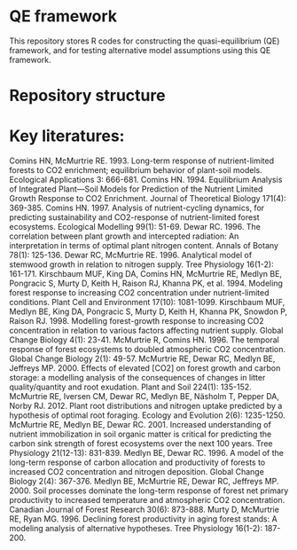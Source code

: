 # QE framework

This repository stores R codes for constructing the quasi-equilibrium (QE) framework, and for testing alternative model assumptions using this QE framework. 

# Repository structure


# Key literatures:

Comins HN, McMurtrie RE. 1993. Long-term response of nutrient-limited forests to CO2 enrichment; equilibrium behavior of plant-soil models. Ecological Applications 3: 666-681.
Comins HN. 1994. Equilibrium Analysis of Integrated Plant—Soil Models for Prediction of the Nutrient Limited Growth Response to CO2 Enrichment. Journal of Theoretical Biology 171(4): 369-385.
Comins HN. 1997. Analysis of nutrient-cycling dynamics, for predicting sustainability and CO2-response of nutrient-limited forest ecosystems. Ecological Modelling 99(1): 51-69.
Dewar RC. 1996. The correlation between plant growth and intercepted radiation: An interpretation in terms of optimal plant nitrogen content. Annals of Botany 78(1): 125-136.
Dewar RC, McMurtrie RE. 1996. Analytical model of stemwood growth in relation to nitrogen supply. Tree Physiology 16(1-2): 161-171.
Kirschbaum MUF, King DA, Comins HN, McMurtrie RE, Medlyn BE, Pongracic S, Murty D, Keith H, Raison RJ, Khanna PK, et al. 1994. Modeling forest response to increasing CO2 concentration under nutrient-limited conditions. Plant Cell and Environment 17(10): 1081-1099.
Kirschbaum MUF, Medlyn BE, King DA, Pongracic S, Murty D, Keith H, Khanna PK, Snowdon P, Raison RJ. 1998. Modelling forest-growth response to increasing CO2 concentration in relation to various factors affecting nutrient supply. Global Change Biology 4(1): 23-41.
McMurtrie R, Comins HN. 1996. The temporal response of forest ecosystems to doubled atmospheric CO2 concentration. Global Change Biology 2(1): 49-57.
McMurtrie RE, Dewar RC, Medlyn BE, Jeffreys MP. 2000. Effects of elevated [CO2] on forest growth and carbon storage: a modelling analysis of the consequences of changes in litter quality/quantity and root exudation. Plant and Soil 224(1): 135-152.
McMurtrie RE, Iversen CM, Dewar RC, Medlyn BE, Näsholm T, Pepper DA, Norby RJ. 2012. Plant root distributions and nitrogen uptake predicted by a hypothesis of optimal root foraging. Ecology and Evolution 2(6): 1235-1250.
McMurtrie RE, Medlyn BE, Dewar RC. 2001. Increased understanding of nutrient immobilization in soil organic matter is critical for predicting the carbon sink strength of forest ecosystems over the next 100 years. Tree Physiology 21(12-13): 831-839.
Medlyn BE, Dewar RC. 1996. A model of the long-term response of carbon allocation and productivity of forests to increased CO2 concentration and nitrogen deposition. Global Change Biology 2(4): 367-376.
Medlyn BE, McMurtrie RE, Dewar RC, Jeffreys MP. 2000. Soil processes dominate the long-term response of forest net primary productivity to increased temperature and atmospheric CO2 concentration. Canadian Journal of Forest Research 30(6): 873-888.
Murty D, McMurtrie RE, Ryan MG. 1996. Declining forest productivity in aging forest stands: A modeling analysis of alternative hypotheses. Tree Physiology 16(1-2): 187-200.
